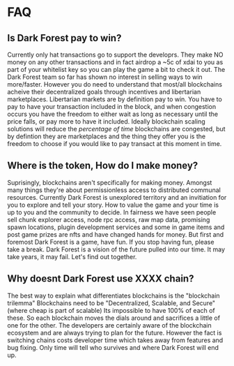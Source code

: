 # FAQ

## Is Dark Forest pay to win?

Currently only hat transactions go to support the developrs. They make NO money on any other transactions and in fact airdrop a ~5c of xdai to you as part of your whitelist key so you can play the game a bit to check it out. The Dark Forest team so far has shown no interest in selling ways to win more/faster. However you do need to understand that most/all blockchains acheive their decentralized goals through incentives and libertarian marketplaces. Libertarian markets are by definition pay to win. You have to pay to have your transaction included in the block, and when congestion occurs you have the freedom to either wait as long as necessary until the price falls, or pay more to have it included. Ideally blockchain scaling solutions will reduce the *percentage of time* blockchains are congested, but by defintion they are marketplaces and the thing they offer you is the freedom to choose if you would like to pay transact at this moment in time.

## Where is the token, How do I make money?

Suprisingly, blockchains aren't specifically for making money. Amongst many things they're about permissionless access to distributed communal resources. Currently Dark Forest is unexplored territory and an invitiation for you to explore and tell your story. How to value the game and your time is up to you and the community to decide. In fairness we have seen people sell chunk explorer access, node rpc access, raw map data, promising spawn locations, plugin development services and some in game items and post game prizes are nfts and have changed hands for money. But first and foremost Dark Forest is a game, have fun. If you stop having fun, please take a break. Dark Forest is a vision of the future pulled into our time. It may take years, it may fail. Let's find out together.

## Why doesnt Dark Forest use XXXX chain?

The best way to explain what differentiates blockchains is the "blockchain trilemma" Blockchains need to be "Decentralized, Scalable, and Secure" (where cheap is part of scalable) Its impossible to have 100% of each of these. So each blockchain moves the dials around and sacrifices a little of one for the other. The developers are certainly aware of the blockchain ecosystem and are always trying to plan for the future. However the fact is switching chains costs developer time which takes away from features and bug fixing.  Only time will tell who survives and where Dark Forest will end up.
